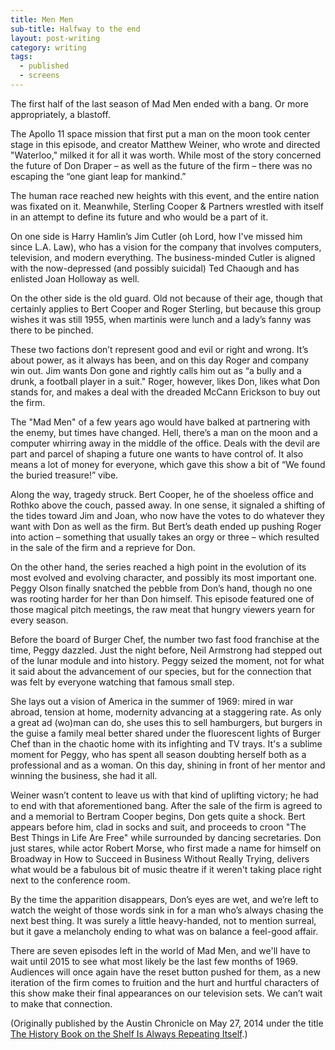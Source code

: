 ```yaml
---
title: Men Men
sub-title: Halfway to the end
layout: post-writing
category: writing
tags:
  - published
  - screens
---
```


The first half of the last season of Mad Men ended with a bang. Or more appropriately, a blastoff.

The Apollo 11 space mission that first put a man on the moon took center stage in this episode, and creator Matthew Weiner, who wrote and directed "Waterloo," milked it for all it was worth. While most of the story concerned the future of Don Draper – as well as the future of the firm – there was no escaping the “one giant leap for mankind.”

The human race reached new heights with this event, and the entire nation was fixated on it. Meanwhile, Sterling Cooper & Partners wrestled with itself in an attempt to define its future and who would be a part of it.

On one side is Harry Hamlin’s Jim Cutler (oh Lord, how I've missed him since L.A. Law), who has a vision for the company that involves computers, television, and modern everything. The business-minded Cutler is aligned with the now-depressed (and possibly suicidal) Ted Chaough and has enlisted Joan Holloway as well.

On the other side is the old guard. Old not because of their age, though that certainly applies to Bert Cooper and Roger Sterling, but because this group wishes it was still 1955, when martinis were lunch and a lady’s fanny was there to be pinched.

These two factions don’t represent good and evil or right and wrong. It’s about power, as it always has been, and on this day Roger and company win out. Jim wants Don gone and rightly calls him out as “a bully and a drunk, a football player in a suit." Roger, however, likes Don, likes what Don stands for, and makes a deal with the dreaded McCann Erickson to buy out the firm.

The "Mad Men" of a few years ago would have balked at partnering with the enemy, but times have changed. Hell, there’s a man on the moon and a computer whirring away in the middle of the office. Deals with the devil are part and parcel of shaping a future one wants to have control of. It also means a lot of money for everyone, which gave this show a bit of “We found the buried treasure!” vibe.

Along the way, tragedy struck. Bert Cooper, he of the shoeless office and Rothko above the couch, passed away. In one sense, it signaled a shifting of the tides toward Jim and Joan, who now have the votes to do whatever they want with Don as well as the firm. But Bert’s death ended up pushing Roger into action – something that usually takes an orgy or three – which resulted in the sale of the firm and a reprieve for Don.

On the other hand, the series reached a high point in the evolution of its most evolved and evolving character, and possibly its most important one. Peggy Olson finally snatched the pebble from Don’s hand, though no one was rooting harder for her than Don himself. This episode featured one of those magical pitch meetings, the raw meat that hungry viewers yearn for every season.

Before the board of Burger Chef, the number two fast food franchise at the time, Peggy dazzled. Just the night before, Neil Armstrong had stepped out of the lunar module and into history. Peggy seized the moment, not for what it said about the advancement of our species, but for the connection that was felt by everyone watching that famous small step.

She lays out a vision of America in the summer of 1969: mired in war abroad, tension at home, modernity advancing at a staggering rate. As only a great ad (wo)man can do, she uses this to sell hamburgers, but burgers in the guise a family meal better shared under the fluorescent lights of Burger Chef than in the chaotic home with its infighting and TV trays. It's a sublime moment for Peggy, who has spent all season doubting herself both as a professional and as a woman. On this day, shining in front of her mentor and winning the business, she had it all.

Weiner wasn’t content to leave us with that kind of uplifting victory; he had to end with that aforementioned bang. After the sale of the firm is agreed to and a memorial to Bertram Cooper begins, Don gets quite a shock. Bert appears before him, clad in socks and suit, and proceeds to croon "The Best Things in Life Are Free" while surrounded by dancing secretaries. Don just stares, while actor Robert Morse, who first made a name for himself on Broadway in How to Succeed in Business Without Really Trying, delivers what would be a fabulous bit of music theatre if it weren't taking place right next to the conference room.

By the time the apparition disappears, Don’s eyes are wet, and we’re left to watch the weight of those words sink in for a man who’s always chasing the next best thing. It was surely a little heavy-handed, not to mention surreal, but it gave a melancholy ending to what was on balance a feel-good affair.

There are seven episodes left in the world of Mad Men, and we'll have to wait until 2015 to see what most likely be the last few months of 1969. Audiences will once again have the reset button pushed for them, as a new iteration of the firm comes to fruition and the hurt and hurtful characters of this show make their final appearances on our television sets. We can’t wait to make that connection.

(Originally published by the Austin Chronicle on May 27, 2014 under the title [The History Book on the Shelf Is Always Repeating Itself](http://www.austinchronicle.com/daily/screens/2014-05-27/the-history-book-on-the-shelf-is-always-repeating-itself/).)